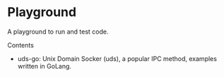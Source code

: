 # Playground

A playground to run and test code.

Contents

- uds-go: Unix Domain Socker (uds), a popular IPC method, examples written in GoLang.

